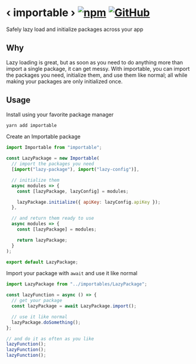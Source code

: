 # ‹ importable › [![npm](https://img.shields.io/npm/v/importable.svg)](https://www.npmjs.com/package/importable) [![GitHub](https://img.shields.io/github/license/michaelwm/importable.svg)](https://github.com/michaelwm/importable/blob/master/LICENSE)

Safely lazy load and initialize packages across your app

## Why

Lazy loading is great, but as soon as you need to do anything more than import a single package, it can get messy. With importable, you can import the packages you need, initialize them, and use them like normal; all while making your packages are only initialized once.

## Usage

Install using your favorite package manager

```bash
yarn add importable
```

Create an Importable package

```js
import Importable from "importable";

const LazyPackage = new Importable(
  // import the packages you need
  [import("lazy-package"), import("lazy-config")],

  // initialize them
  async modules => {
    const [lazyPackage, lazyConfig] = modules;

    lazyPackage.initialize({ apiKey: lazyConfig.apiKey });
  },

  // and return them ready to use
  async modules => {
    const [lazyPackage] = modules;

    return lazyPackage;
  }
);

export default LazyPackage;
```

Import your package with `await` and use it like normal

```js
import LazyPackage from "../importables/LazyPackage";

const lazyFunction = async () => {
  // get your package
  const lazyPackage = await LazyPackage.import();

  // use it like normal
  lazyPackage.doSomething();
};

// and do it as often as you like
lazyFunction();
lazyFunction();
lazyFunction();
```
